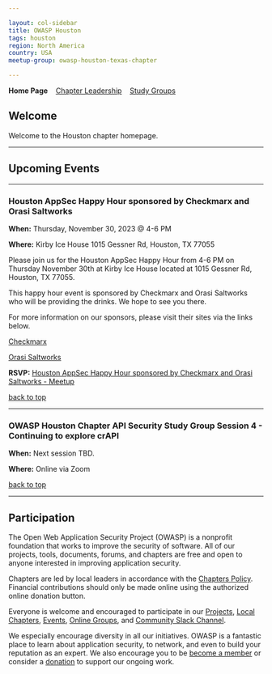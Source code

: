 ```yaml
---

layout: col-sidebar
title: OWASP Houston
tags: houston
region: North America
country: USA
meetup-group: owasp-houston-texas-chapter

---
```


<strong>Home Page</strong>
&nbsp;&nbsp;&nbsp;[Chapter Leadership](leaders.md)
&nbsp;&nbsp;&nbsp;[Study Groups](studygroups.md)

## Welcome

Welcome to the Houston chapter homepage.



<hr/>

## Upcoming Events

<hr>


### Houston AppSec Happy Hour sponsored by Checkmarx and Orasi Saltworks ###

**When:**
Thursday, November 30, 2023 @ 4-6 PM

**Where:**
Kirby Ice House
1015 Gessner Rd, Houston, TX 77055

Please join us for the Houston AppSec Happy Hour from 4-6 PM on Thursday November 30th at Kirby Ice House located at 1015 Gessner Rd, Houston, TX 77055.

This happy hour event is sponsored by Checkmarx and Orasi Saltworks who will be providing the drinks.
We hope to see you there.

For more information on our sponsors, please visit their sites via the links below.

<a href="https://checkmarx.com/">Checkmarx</a>

<a href="https://www.saltworks.io">Orasi Saltworks</a>

**RSVP:**
<a href="https://www.meetup.com/owasp-houston-texas-chapter/events/297237891/">Houston AppSec Happy Hour sponsored by Checkmarx and Orasi Saltworks - Meetup</a>

[back to top](#welcome)

<hr>


### OWASP Houston Chapter API Security Study Group Session 4 - Continuing to explore crAPI ###

**When:**
Next session TBD.

**Where:**
Online via Zoom

[back to top](#welcome)

<hr>

## Participation
The Open Web Application Security Project (OWASP) is a nonprofit foundation that works to improve the security of software. All of our projects, tools, documents, forums, and chapters are free and open to anyone interested in improving application security. 

Chapters are led by local leaders in accordance with the [Chapters Policy](/www-policy/operational/chapters). Financial contributions should only be made online using the authorized online donation button. 

Everyone is welcome and encouraged to participate in our [Projects](/projects/), [Local Chapters](/chapters/), [Events](/events/), [Online Groups](https://groups.google.com/a/owasp.com/), and [Community Slack Channel](https://owasp.slack.com/).

We especially encourage diversity in all our initiatives. OWASP is a fantastic place to learn about application security, to network, and even to build your reputation as an expert. We also encourage you to be [become a member](/membership/) or consider a [donation](/donate/) to support our ongoing work.


